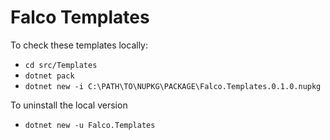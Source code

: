 # Falco Templates

To check these templates locally:

- `cd src/Templates`
- `dotnet pack`
- `dotnet new -i C:\PATH\TO\NUPKG\PACKAGE\Falco.Templates.0.1.0.nupkg`

To uninstall the local version

- `dotnet new -u Falco.Templates`
